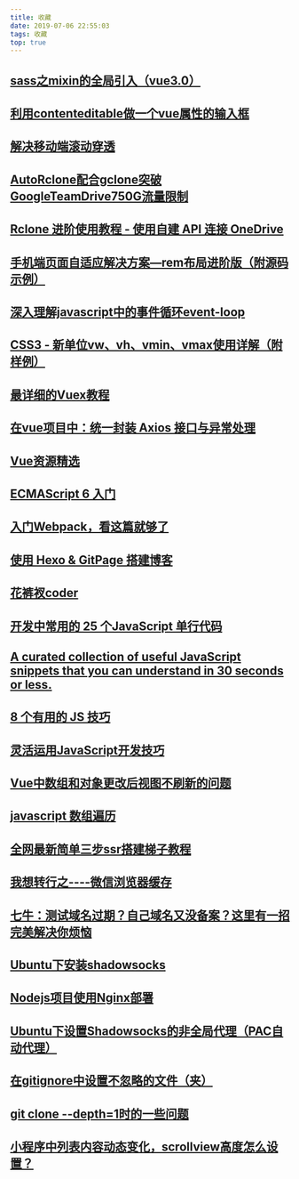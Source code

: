 ```yaml
---
title: 收藏
date: 2019-07-06 22:55:03
tags: 收藏
top: true
---
```

## [sass之mixin的全局引入（vue3.0）](https://blog.csdn.net/chensunxu/article/details/104043205)

## [利用contenteditable做一个vue属性的输入框](https://www.jianshu.com/p/c79f99e5fa93)

## [解决移动端滚动穿透](https://juejin.im/post/5c4974f0518825260c5d1851)

## [AutoRclone配合gclone突破GoogleTeamDrive750G流量限制](https://www.uud.me/qiwenzalun/autorclone-gclone.html)

## [Rclone 进阶使用教程 - 使用自建 API 连接 OneDrive](https://p3terx.com/archives/rclone-connect-onedrive-with-selfbuilt-api.html)

## [手机端页面自适应解决方案—rem布局进阶版（附源码示例）](https://www.jianshu.com/p/985d26b40199)

## [深入理解javascript中的事件循环event-loop](https://www.cnblogs.com/xiaohuochai/p/8527618.html)

## [CSS3 - 新单位vw、vh、vmin、vmax使用详解（附样例）](http://www.hangge.com/blog/cache/detail_1715.html)

## [最详细的Vuex教程](https://blog.csdn.net/h5_queenstyle12/article/details/75386359)

<!--more-->

## [在vue项目中：统一封装 Axios 接口与异常处理](https://blog.csdn.net/qq_40128367/article/details/82735310)

## [Vue资源精选](http://vue.awesometiny.com/)

## [ECMAScript 6 入门](http://es6.ruanyifeng.com/#docs/let)

## [入门Webpack，看这篇就够了](https://www.jianshu.com/p/42e11515c10f)


## [使用 Hexo & GitPage 搭建博客](https://www.yuque.com/skyrin/coding/tm8yf5)

## [花裤衩coder](https://www.jianshu.com/u/7cd975786ccd)

## [开发中常用的 25 个JavaScript 单行代码](https://juejin.im/post/5d01bd04f265da1b7a4b6e03)

## [A curated collection of useful JavaScript snippets that you can understand in 30 seconds or less.](https://30secondsofcode.org/)

## [8 个有用的 JS 技巧](https://juejin.im/post/5d1a9d195188251c03259348#heading-7)

## [灵活运用JavaScript开发技巧](https://juejin.im/post/5cc7afdde51d456e671c7e48#heading-8)

## [Vue中数组和对象更改后视图不刷新的问题](https://blog.csdn.net/zifeiyu130/article/details/78950244)

## [javascript 数组遍历](https://www.cnblogs.com/yizhilin/p/7344675.html)

## [全网最新简单三步ssr搭建梯子教程](http://www.frogjun.com/fq-a/)

## [我想转行之----微信浏览器缓存](https://www.jianshu.com/p/cce9511c0914)

## [七牛：测试域名过期？自己域名又没备案？这里有一招完美解决你烦恼](https://blog.csdn.net/qinglianchen0851/article/details/84257005)

## [Ubuntu下安装shadowsocks](https://onlycaptain.github.io/2018/08/19/Ubuntu%E4%B8%8B%E5%AE%89%E8%A3%85shadowsocks/)

## [Nodejs项目使用Nginx部署](https://blog.csdn.net/gaomengwang/article/details/79707113)
## [Ubuntu下设置Shadowsocks的非全局代理（PAC自动代理）](http://xiezhongzhao.top/2017/12/18/Ubuntu%E4%B8%8B%E8%AE%BE%E7%BD%AEShadowsocks%E7%9A%84%E9%9D%9E%E5%85%A8%E5%B1%80%E4%BB%A3%E7%90%86(PAC%E8%87%AA%E5%8A%A8%E4%BB%A3%E7%90%86)/)

## [在gitignore中设置不忽略的文件（夹）](https://blog.csdn.net/CalShell/article/details/52670175)

## [git clone --depth=1时的一些问题](https://www.jianshu.com/p/1031dd2a6c3a)

## [小程序中列表内容动态变化，scrollview高度怎么设置？](https://www.zhihu.com/question/55474137)